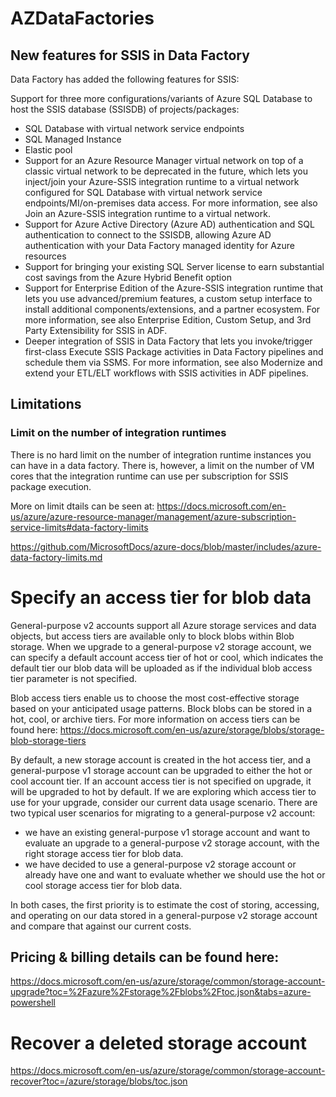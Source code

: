 # AZDataFactories

## New features for SSIS in Data Factory
Data Factory has added the following features for SSIS:

Support for three more configurations/variants of Azure SQL Database to host the SSIS database (SSISDB) of projects/packages:
- SQL Database with virtual network service endpoints
- SQL Managed Instance
- Elastic pool
- Support for an Azure Resource Manager virtual network on top of a classic virtual network to be deprecated in the future, which lets you inject/join your Azure-SSIS integration runtime to a virtual network configured for SQL Database with virtual network service endpoints/MI/on-premises data access. For more information, see also Join an Azure-SSIS integration runtime to a virtual network.
- Support for Azure Active Directory (Azure AD) authentication and SQL authentication to connect to the SSISDB, allowing Azure AD authentication with your Data Factory managed identity for Azure resources
- Support for bringing your existing SQL Server license to earn substantial cost savings from the Azure Hybrid Benefit option
- Support for Enterprise Edition of the Azure-SSIS integration runtime that lets you use advanced/premium features, a custom setup interface to install additional components/extensions, and a partner ecosystem. For more information, see also Enterprise Edition, Custom Setup, and 3rd Party Extensibility for SSIS in ADF.
- Deeper integration of SSIS in Data Factory that lets you invoke/trigger first-class Execute SSIS Package activities in Data Factory pipelines and schedule them via SSMS. For more information, see also Modernize and extend your ETL/ELT workflows with SSIS activities in ADF pipelines.

## Limitations

### Limit on the number of integration runtimes
There is no hard limit on the number of integration runtime instances you can have in a data factory. There is, however, a limit on the number of VM cores that the integration runtime can use per subscription for SSIS package execution. 

More on limit dtails can be seen at:
https://docs.microsoft.com/en-us/azure/azure-resource-manager/management/azure-subscription-service-limits#data-factory-limits

https://github.com/MicrosoftDocs/azure-docs/blob/master/includes/azure-data-factory-limits.md

# Specify an access tier for blob data
General-purpose v2 accounts support all Azure storage services and data objects, but access tiers are available only to block blobs within Blob storage. When we upgrade to a general-purpose v2 storage account, we can specify a default account access tier of hot or cool, which indicates the default tier our blob data will be uploaded as if the individual blob access tier parameter is not specified.

Blob access tiers enable us to choose the most cost-effective storage based on your anticipated usage patterns. Block blobs can be stored in a hot, cool, or archive tiers. For more information on access tiers can be found here: https://docs.microsoft.com/en-us/azure/storage/blobs/storage-blob-storage-tiers

By default, a new storage account is created in the hot access tier, and a general-purpose v1 storage account can be upgraded to either the hot or cool account tier. If an account access tier is not specified on upgrade, it will be upgraded to hot by default. If we are exploring which access tier to use for your upgrade, consider our current data usage scenario. There are two typical user scenarios for migrating to a general-purpose v2 account:

- we have an existing general-purpose v1 storage account and want to evaluate an upgrade to a general-purpose v2 storage account, with the right storage access tier for blob data.
- we have decided to use a general-purpose v2 storage account or already have one and want to evaluate whether we should use the hot or cool storage access tier for blob data.

In both cases, the first priority is to estimate the cost of storing, accessing, and operating on our data stored in a general-purpose v2 storage account and compare that against our current costs.

## Pricing & billing details can be found here: 
https://docs.microsoft.com/en-us/azure/storage/common/storage-account-upgrade?toc=%2Fazure%2Fstorage%2Fblobs%2Ftoc.json&tabs=azure-powershell

# Recover a deleted storage account
https://docs.microsoft.com/en-us/azure/storage/common/storage-account-recover?toc=/azure/storage/blobs/toc.json
